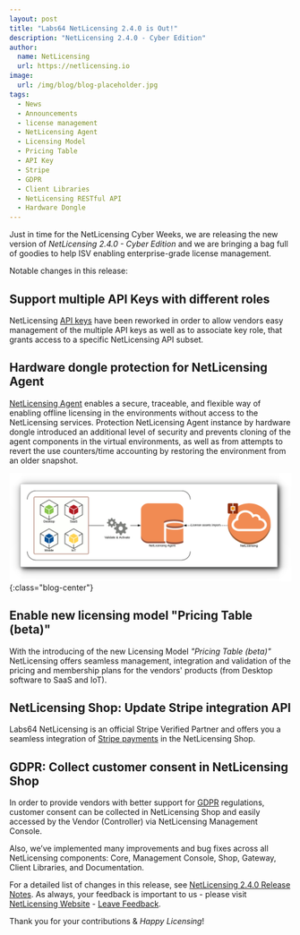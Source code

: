 ```yaml
---
layout: post
title: "Labs64 NetLicensing 2.4.0 is Out!"
description: "NetLicensing 2.4.0 - Cyber Edition"
author:
  name: NetLicensing
  url: https://netlicensing.io
image:
  url: /img/blog/blog-placeholder.jpg
tags:
  - News
  - Announcements
  - license management
  - NetLicensing Agent
  - Licensing Model
  - Pricing Table
  - API Key
  - Stripe
  - GDPR
  - Client Libraries
  - NetLicensing RESTful API
  - Hardware Dongle
---
```


Just in time for the NetLicensing Cyber Weeks, we are releasing the new version of *NetLicensing 2.4.0 - Cyber Edition* and we are bringing a bag full of goodies to help ISV enabling enterprise-grade license management.

Notable changes in this release:

## Support multiple API Keys with different roles

NetLicensing [API keys](https://www.labs64.de/confluence/x/-gHk) have been reworked in order to allow vendors easy management of the multiple API keys as well as to associate key role, that grants access to a specific NetLicensing API subset.

## Hardware dongle protection for NetLicensing Agent

[NetLicensing Agent](https://www.labs64.de/confluence/x/8QAKAQ) enables a secure, traceable, and flexible way of enabling offline licensing in the environments without access to the NetLicensing services. Protection NetLicensing Agent instance by hardware dongle introduced an additional level of security and prevents cloning of the agent components in the virtual environments, as well as from attempts to revert the use counters/time accounting by restoring the environment from an older snapshot.

![NetLicensing Agent](/img/blog/netlicensing-239-offline-agent.png "NetLicensing Agent"){:class="blog-center"}

## Enable new licensing model "Pricing Table (beta)"

With the introducing of the new Licensing Model *"Pricing Table (beta)"* NetLicensing offers seamless management, integration and validation of the pricing and membership plans for the vendors' products (from Desktop software to SaaS and IoT).

## NetLicensing Shop: Update Stripe integration API

Labs64 NetLicensing is an official Stripe Verified Partner and offers you a seamless integration of [Stripe payments](https://www.labs64.de/confluence/x/EIDt) in the NetLicensing Shop.

## GDPR: Collect customer consent in NetLicensing Shop

In order to provide vendors with better support for [GDPR](https://www.labs64.de/confluence/x/vQEKAQ) regulations, customer consent can be collected in NetLicensing Shop and easily accessed by the Vendor (Controller) via NetLicensing Management Console.

Also, we’ve implemented many improvements and bug fixes across all NetLicensing components: Core, Management Console, Shop, Gateway, Client Libraries, and Documentation.


For a detailed list of changes in this release, see [NetLicensing 2.4.0 Release Notes](https://www.labs64.de/confluence/x/hgAWAQ).
As always, your feedback is important to us - please visit [NetLicensing Website](https://netlicensing.io) - [Leave Feedback](/contact/).

Thank you for your contributions & *Happy Licensing*!
